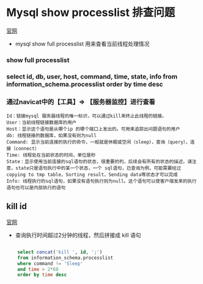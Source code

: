 # Mysql show processlist 排查问题

[官网](https://dev.mysql.com/doc/refman/5.7/en/show-processlist.html)

- mysql show full processlist 用来查看当前线程处理情况 

### show full processlist


### select id, db, user, host, command, time, state, info from information_schema.processlist order by time desc

### 通过navicat中的【工具】=> 【服务器监控】进行查看

	Id：链接mysql 服务器线程的唯一标识，可以通过kill来终止此线程的链接。
	User：当前线程链接数据库的用户
	Host：显示这个语句是从哪个ip 的哪个端口上发出的。可用来追踪出问题语句的用户
	db: 线程链接的数据库，如果没有则为null
	Command: 显示当前连接的执行的命令，一般就是休眠或空闲（sleep），查询（query），连接（connect）
	Time: 线程处在当前状态的时间，单位是秒
	State：显示使用当前连接的sql语句的状态，很重要的列，后续会有所有的状态的描述，请注意，state只是语句执行中的某一个状态，一个 sql语句，已查询为例，可能需要经过copying to tmp table，Sorting result，Sending data等状态才可以完成
	Info: 线程执行的sql语句，如果没有语句执行则为null。这个语句可以使客户端发来的执行语句也可以是内部执行的语句 

## kill id

[官网](https://dev.mysql.com/doc/refman/5.7/en/kill.html)

- 查询执行时间超过2分钟的线程，然后拼接成 kill 语句

```sql

	select concat('kill ', id, ';')
	from information_schema.processlist
	where command != 'Sleep'
	and time > 2*60
	order by time desc
```